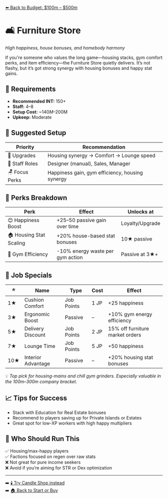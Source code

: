 ﻿[⬅️ Back to Budget: $100m – $500m](budget_mid_profit.md)

# 🛋️ Furniture Store  
*High happiness, house bonuses, and homebody harmony*

If you're someone who values the long game—housing stacks, gym comfort perks, and item efficiency—the Furniture Store quietly delivers. It’s not flashy, but it’s got strong synergy with housing bonuses and happy stat gains.

## 🧠 Requirements

- **Recommended INT:** 150+  
- **Staff:** 4–8  
- **Setup Cost:** ~$140M–$200M  
- **Upkeep:** Moderate

## 🧰 Suggested Setup

| Priority        | Recommendation                                |
|------------------|------------------------------------------------|
| 🧱 Upgrades       | Housing synergy → Comfort → Lounge speed        |
| 👥 Staff Roles    | Designer (manual), Sales, Manager               |
| 🪑 Focus Perks    | Happiness gain, gym efficiency, housing synergy |

## 🎁 Perks Breakdown

| Perk                      | Effect                                 | Unlocks at        |
|---------------------------|-----------------------------------------|--------------------|
| 😊 Happiness Boost         | +25–50 passive gain over time           | Loyalty/Upgrade    |
| 🏠 Housing Stat Scaling    | +20% house-based stat bonuses           | 10★ passive        |
| 💪 Gym Efficiency          | -10% energy waste per gym action        | Passive at 3★+     |

## 🎁 Job Specials

| ⭐ | Name                 | Type       | Cost       | Effect                          |
|----|----------------------|------------|------------|----------------------------------|
| 1★ | Cushion Comfort       | Job Points | 1 JP       | +25 happiness                   |
| 3★ | Ergonomic Boost       | Passive    | –          | +10% gym energy efficiency      |
| 5★ | Delivery Discount     | Job Points | 2 JP       | 15% off furniture market orders |
| 7★ | Lounge Time           | Job Points | 5 JP       | +50 happiness                   |
|10★ | Interior Advantage    | Passive    | –          | +20% housing stat bonuses       |

💡 *Top pick for housing-mains and chill gym grinders. Especially valuable in the 100m–300m company bracket.*

## 📈 Tips for Success

- Stack with Education for Real Estate bonuses  
- Recommend to players saving up for Private Islands or Estates  
- Great spot for low-XP workers with high happy multipliers

## 🙋 Who Should Run This

✅ Housing/max-happy players  
✅ Factions focused on regen over raw stats  
❌ Not great for pure income seekers  
❌ Avoid if you’re aiming for STR or Dex optimization

---

➡️ [🕯️ Try Candle Shop instead](rec_candle_shop.md)  
➡️ [🏠 Back to Start or Buy](../start_or_buy.md)

